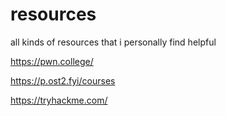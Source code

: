 # resources
all kinds of resources that i personally find helpful

https://pwn.college/  

https://p.ost2.fyi/courses

https://tryhackme.com/
